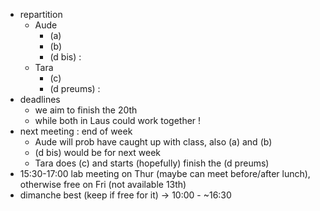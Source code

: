 * repartition
  * Aude
    * (a)
    * (b)
    * (d bis) : 
  * Tara
    * (c)
    * (d preums) :
* deadlines 
  * we aim to finish the 20th
  * while both in Laus could work together ! 
* next meeting : end of week 
  * Aude will prob have caught up with class, also (a) and (b)
  * (d bis) would be for next week 
  * Tara does (c) and starts (hopefully) finish the (d preums)
* 15:30-17:00 lab meeting on Thur (maybe can meet before/after lunch), otherwise free on Fri (not available 13th)
* dimanche best (keep if free for it) -> 10:00 - ~16:30 